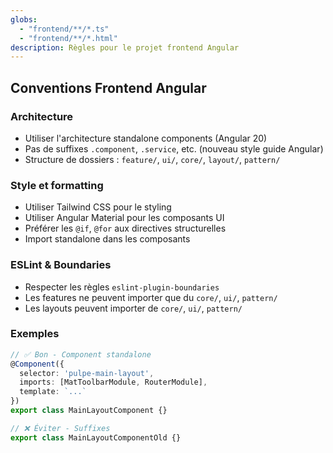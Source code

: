 ```yaml
---
globs: 
  - "frontend/**/*.ts"
  - "frontend/**/*.html"
description: Règles pour le projet frontend Angular
---
```


## Conventions Frontend Angular

### Architecture
- Utiliser l'architecture standalone components (Angular 20)
- Pas de suffixes `.component`, `.service`, etc. (nouveau style guide Angular)
- Structure de dossiers : `feature/`, `ui/`, `core/`, `layout/`, `pattern/`

### Style et formatting
- Utiliser Tailwind CSS pour le styling
- Utiliser Angular Material pour les composants UI
- Préférer les `@if`, `@for` aux directives structurelles
- Import standalone dans les composants

### ESLint & Boundaries
- Respecter les règles `eslint-plugin-boundaries`
- Les features ne peuvent importer que du `core/`, `ui/`, `pattern/`
- Les layouts peuvent importer de `core/`, `ui/`, `pattern/`

### Exemples
```typescript
// ✅ Bon - Component standalone
@Component({
  selector: 'pulpe-main-layout',
  imports: [MatToolbarModule, RouterModule],
  template: `...`
})
export class MainLayoutComponent {}

// ❌ Éviter - Suffixes
export class MainLayoutComponentOld {}
``` 